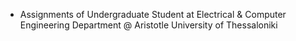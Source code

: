 - Assignments of Undergraduate Student at Electrical & Computer Engineering Department @ Aristotle University of Thessaloniki
